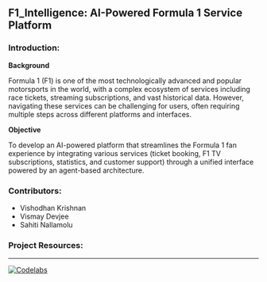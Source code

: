 ## F1_Intelligence: AI-Powered Formula 1 Service Platform

### **Introduction:**
**Background**

Formula 1 (F1) is one of the most technologically advanced and popular motorsports in the world, with a complex ecosystem of services including race tickets, streaming subscriptions, and vast historical data. However, navigating these services can be challenging for users, often requiring multiple steps across different platforms and interfaces.

**Objective**

To develop an AI-powered platform that streamlines the Formula 1 fan experience by integrating various services (ticket booking, F1 TV subscriptions, statistics, and customer support) through a unified interface powered by an agent-based architecture.


### **Contributors:**
- Vishodhan Krishnan
- Vismay Devjee
- Sahiti Nallamolu  

### **Project Resources:**
---
[![Codelabs](https://img.shields.io/badge/Documentation-blue)](https://codelabs-preview.appspot.com/?file_id=18Dh24v--CAF-GTskYUyELuM3h3dAlbzd2TrMmoOw1yg#0) 
